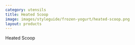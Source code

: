 ```yaml
---
category: utensils
title: Heated Scoop
image: images/styleguide/frozen-yogurt/heated-scoop.png
layout: products
---
```


Heated Scoop
